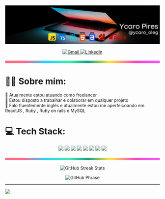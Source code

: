 

  <p align="center">
  <img src="Ycaro Pires (1).png" alt="banner profile" />
</p>

<p align="center">
	<a href="mailto:ycaro.oleg.job@gmail.com">
		<img src="https://img.shields.io/badge/Gmail-D14836?style=for-the-badge&logo=gmail&logoColor=white" alt="Gmail" />
	</a>
	<a href="https://www.linkedin.com/in/ycaro-pires-944297240/">
		<img src="https://img.shields.io/badge/linkedin-%230077B5.svg?style=for-the-badge&logo=linkedin&logoColor=white" alt="LinkedIn" />
	</a>
</p>

<img src="lineBar.png" width="100%" height="8px"/>

# 👨‍🎓 Sobre mim:
🔭 Atualmente estou atuando como freelancer<br>👯 Estou disposto a trabalhar e colaborar em qualquer projeto<br>🌱 Falo fluentemente inglês e atualmente estou me aperfeiçoando em ReactJS , Ruby , Ruby on rails e MySQL<br>

# 💻 Tech Stack:
<p align="center">
<img src="https://img.shields.io/badge/rails-%23CC0000.svg?style=for-the-badge&logo=ruby-on-rails&logoColor=white">
<img src="https://img.shields.io/badge/ruby-%23CC342D.svg?style=for-the-badge&logo=ruby&logoColor=white"> 
<img src="https://img.shields.io/badge/react-%2320232a.svg?style=for-the-badge&logo=react&logoColor=%2361DAFB"> 
<img src="https://img.shields.io/badge/typescript-%23007ACC.svg?style=for-the-badge&logo=typescript&logoColor=white">
<img src="https://img.shields.io/badge/javascript-%23323330.svg?style=for-the-badge&logo=javascript&logoColor=%23F7DF1E"> 
<img src="https://img.shields.io/badge/css3-%231572B6.svg?style=for-the-badge&logo=css3&logoColor=white"> 
<img src="https://img.shields.io/badge/html5-%23E34F26.svg?style=for-the-badge&logo=html5&logoColor=white"> 
<img src="https://img.shields.io/badge/mysql-%2300f.svg?style=for-the-badge&logo=mysql&logoColor=white"> 


</p>
<img src="lineBar.png" width="100%" height="8px"/>

<p align="center">
    <img src="https://github-readme-streak-stats.herokuapp.com/?user=Ycaro-Oleg&theme=dark&hide_border=false" alt="GitHub Streak Stats">
</p>

<p align="center">
    <img src="https://quotes-github-readme.vercel.app/api?type=vetical&theme=dark" alt="GitHub Phrase">
</p>

---
[![](https://visitcount.itsvg.in/api?id=Ycaro-Oleg&icon=0&color=0)](https://visitcount.itsvg.in)

